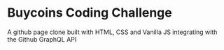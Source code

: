 # Buycoins Coding Challenge
A github page clone built with HTML, CSS and Vanilla JS integrating with the Github GraphQL API
